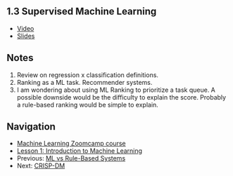 ## 1.3 Supervised Machine Learning

* [Video](https://www.youtube.com/watch?v=j9kcEuGcC2Y)
* [Slides](https://www.slideshare.net/AlexeyGrigorev/ml-zoomcamp-13-supervised-machine-learning)


## Notes
1. Review on regression x classification definitions.
2. Ranking as a ML task. Recommender systems.
3. I am wondering about using ML Ranking to prioritize a task queue. A possible downside would be the difficulty to explain the score. Probably a rule-based ranking would be simple to explain.

## Navigation

* [Machine Learning Zoomcamp course](../)
* [Lesson 1: Introduction to Machine Learning](./)
* Previous: [ML vs Rule-Based Systems](02-ml-vs-rules.md)
* Next: [CRISP-DM](04-crisp-dm.md)